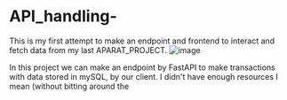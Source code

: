 # API_handling-
This is my first attempt to make an endpoint and frontend to interact and fetch data from my last APARAT_PROJECT.
![image](https://github.com/user-attachments/assets/c28efc11-86b3-46c8-9729-c418cd0b204f)

In this project we can make an endpoint by FastAPI to make transactions with data stored in mySQL, by our client.
I didn't have enough resources I mean (without bitting around the 
